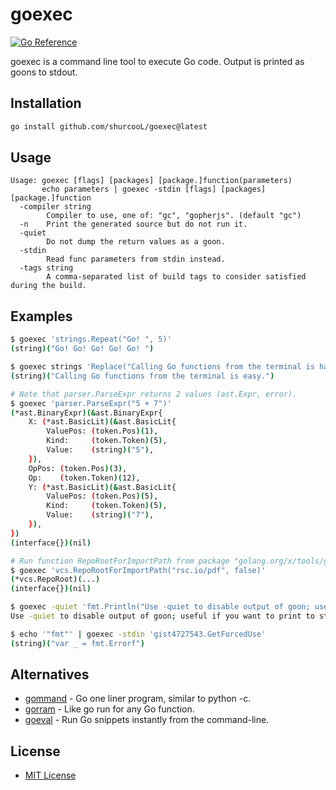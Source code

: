 goexec
======

[![Go Reference](https://pkg.go.dev/badge/github.com/shurcooL/goexec.svg)](https://pkg.go.dev/github.com/shurcooL/goexec)

goexec is a command line tool to execute Go code. Output is printed as goons to stdout.

Installation
------------

```sh
go install github.com/shurcooL/goexec@latest
```

Usage
-----

```
Usage: goexec [flags] [packages] [package.]function(parameters)
       echo parameters | goexec -stdin [flags] [packages] [package.]function
  -compiler string
    	Compiler to use, one of: "gc", "gopherjs". (default "gc")
  -n	Print the generated source but do not run it.
  -quiet
    	Do not dump the return values as a goon.
  -stdin
    	Read func parameters from stdin instead.
  -tags string
    	A comma-separated list of build tags to consider satisfied during the build.
```

Examples
--------

```sh
$ goexec 'strings.Repeat("Go! ", 5)'
(string)("Go! Go! Go! Go! Go! ")

$ goexec strings 'Replace("Calling Go functions from the terminal is hard.", "hard", "easy", -1)'
(string)("Calling Go functions from the terminal is easy.")

# Note that parser.ParseExpr returns 2 values (ast.Expr, error).
$ goexec 'parser.ParseExpr("5 + 7")'
(*ast.BinaryExpr)(&ast.BinaryExpr{
	X: (*ast.BasicLit)(&ast.BasicLit{
		ValuePos: (token.Pos)(1),
		Kind:     (token.Token)(5),
		Value:    (string)("5"),
	}),
	OpPos: (token.Pos)(3),
	Op:    (token.Token)(12),
	Y: (*ast.BasicLit)(&ast.BasicLit{
		ValuePos: (token.Pos)(5),
		Kind:     (token.Token)(5),
		Value:    (string)("7"),
	}),
})
(interface{})(nil)

# Run function RepoRootForImportPath from package "golang.org/x/tools/go/vcs".
$ goexec 'vcs.RepoRootForImportPath("rsc.io/pdf", false)'
(*vcs.RepoRoot)(...)
(interface{})(nil)

$ goexec -quiet 'fmt.Println("Use -quiet to disable output of goon; useful if you want to print to stdout.")'
Use -quiet to disable output of goon; useful if you want to print to stdout.

$ echo '"fmt"' | goexec -stdin 'gist4727543.GetForcedUse'
(string)("var _ = fmt.Errorf")
```

Alternatives
------------

-	[gommand](https://github.com/sno6/gommand) - Go one liner program, similar to python -c.
-	[gorram](https://github.com/natefinch/gorram) - Like go run for any Go function.
-	[goeval](https://github.com/dolmen-go/goeval) - Run Go snippets instantly from the command-line.

License
-------

-	[MIT License](LICENSE)
